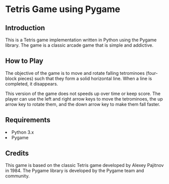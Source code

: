 <h1>Tetris Game using Pygame</h1>
<h2>Introduction</h2>
This is a Tetris game implementation written in Python using the Pygame library. The game is a classic arcade game that is simple and addictive.

<h2>How to Play</h2>
The objective of the game is to move and rotate falling tetrominoes (four-block pieces) such that they form a solid horizontal line. When a line is completed, it disappears.

This version of the game does not speeds up over time or keep score. The player can use the left and right arrow keys to move the tetrominoes, the up arrow key to rotate them, and the down arrow key to make them fall faster.

<h2>Requirements</h2>
    <li>Python 3.x</li>
    <li>Pygame</li>
<h2>Credits</h2>
This game is based on the classic Tetris game developed by Alexey Pajitnov in 1984. The Pygame library is developed by the Pygame team and community.

